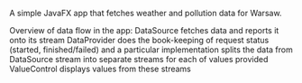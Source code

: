 A simple JavaFX app that fetches weather and pollution data for Warsaw.

Overview of data flow in the app:
    DataSource fetches data and reports it onto its stream
    DataProvider does the book-keeping of request status (started, finished/failed) and a particular implementation splits the data from DataSource stream into separate streams for each of values provided
    ValueControl displays values from these streams